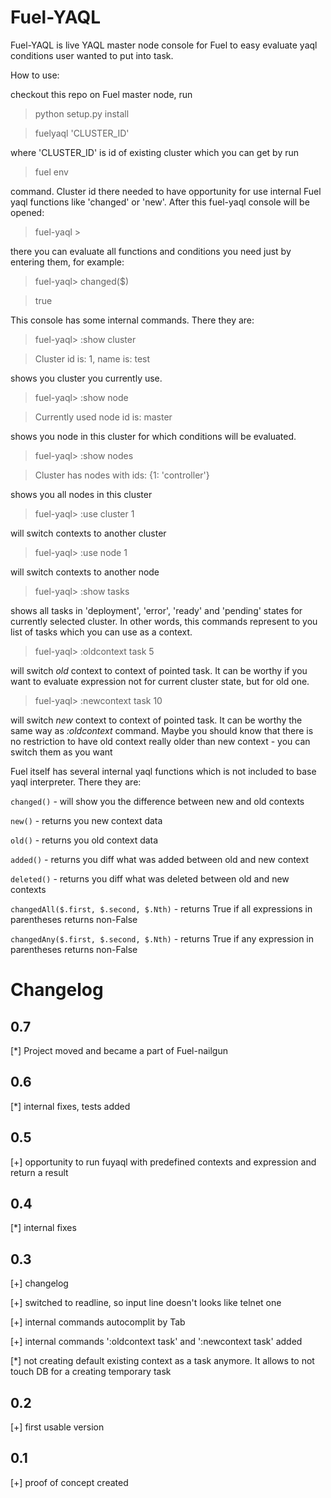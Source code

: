 # Fuel-YAQL

Fuel-YAQL is live YAQL master node console for Fuel to easy evaluate yaql
conditions user wanted to put into task.

How to use:

checkout this repo on Fuel master node, run

> python setup.py install

> fuelyaql 'CLUSTER_ID'

where 'CLUSTER_ID' is id of existing cluster which you can get by run

> fuel env

command. Cluster id there needed to have opportunity for use internal Fuel yaql
functions like 'changed' or 'new'. After this fuel-yaql console will be opened:

> fuel-yaql >

there you can evaluate all functions and conditions you need just by entering
them, for example:

> fuel-yaql> changed($)

> true

This console has some internal commands. There they are:

> fuel-yaql> :show cluster

> Cluster id is: 1, name is: test

shows you cluster you currently use.

> fuel-yaql> :show node

> Currently used node id is: master

shows you node in this cluster for which conditions will be evaluated.

> fuel-yaql> :show nodes

> Cluster has nodes with ids: {1: 'controller'}

shows you all nodes in this cluster

> fuel-yaql> :use cluster 1

will switch contexts to another cluster

> fuel-yaql> :use node 1

will switch contexts to another node

> fuel-yaql> :show tasks

shows all tasks in 'deployment', 'error', 'ready' and 'pending' states for
currently selected cluster. In other words, this commands represent to you
list of tasks which you can use as a context.

> fuel-yaql> :oldcontext task 5

will switch *old* context to context of pointed task. It can be worthy if you
want to evaluate expression not for current cluster state, but for old one.

> fuel-yaql> :newcontext task 10

will switch *new* context to context of pointed task. It can be worthy the same
way as *:oldcontext* command. Maybe you should know that there is no
restriction to have old context really older than new context - you can switch
them as you want


Fuel itself has several internal yaql functions which is not included to base
yaql interpreter. There they are:

```changed()``` - will show you the difference between new and old contexts

```new()``` - returns you new context data

```old()``` - returns you old context data

```added()``` - returns you diff what was added between old and new context

```deleted()``` - returns you diff what was deleted between old and new contexts

```changedAll($.first, $.second, $.Nth)``` - returns True if all expressions in
parentheses returns non-False

```changedAny($.first, $.second, $.Nth)``` - returns True if any expression in
parentheses returns non-False


# Changelog

## 0.7

[*] Project moved and became a part of Fuel-nailgun

## 0.6

[*] internal fixes, tests added

## 0.5

[+] opportunity to run fuyaql with predefined contexts and expression and return
    a result

## 0.4

[*] internal fixes

## 0.3

[+] changelog

[+] switched to readline, so input line doesn't looks like telnet one

[+] internal commands autocomplit by Tab

[+] internal commands ':oldcontext task' and ':newcontext task' added

[*] not creating default existing context as a task anymore. It allows to not
  touch DB for a creating temporary task

## 0.2

[+] first usable version

## 0.1

[+] proof of concept created

